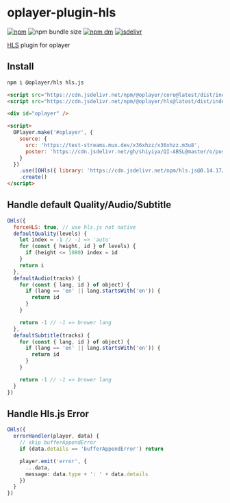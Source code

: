 # oplayer-plugin-hls

[![npm](https://img.shields.io/npm/v/@oplayer/hls?style=flat-square&label=@oplayer/hls)](https://www.npmjs.com/package/@oplayer/hls)
![npm bundle size](https://img.shields.io/bundlephobia/minzip/@oplayer/hls?style=flat-square)
[![npm dm](https://img.shields.io/npm/dm/@oplayer/hls?style=flat-square)](https://www.npmjs.com/package/@oplayer/hls)
[![jsdelivr](https://data.jsdelivr.com/v1/package/npm/@oplayer/hls/badge)](https://www.jsdelivr.com/package/npm/@oplayer/hls)

[HLS](https://github.com/video-dev/hls.js) plugin for oplayer

## Install

```bash
npm i @oplayer/hls hls.js
```

```html
<script src="https://cdn.jsdelivr.net/npm/@oplayer/core@latest/dist/index.min.js"></script>
<script src="https://cdn.jsdelivr.net/npm/@oplayer/hls@latest/dist/index.index.js"></script>

<div id="oplayer" />

<script>
  OPlayer.make('#oplayer', {
    source: {
      src: 'https://test-streams.mux.dev/x36xhzz/x36xhzz.m3u8',
      poster: 'https://cdn.jsdelivr.net/gh/shiyiya/QI-ABSL@master/o/poster.png'
    }
  })
    .use([OHls({ library: 'https://cdn.jsdelivr.net/npm/hls.js@0.14.17/dist/hls.min.js' })])
    .create()
</script>
```

## Handle default Quality/Audio/Subtitle

```js
OHls({
  forceHLS: true, // use hls.js not native
  defaultQuality(levels) {
    let index = -1 // -1 => 'auto'
    for (const { height, id } of levels) {
      if (height <= 1080) index = id
    }
    return i
  },
  defaultAudio(tracks) {
    for (const { lang, id } of object) {
      if (lang == 'en' || lang.startsWith('en')) {
        return id
      }
    }

    return -1 // -1 => brower lang
  },
  defaultSubtitle(tracks) {
    for (const { lang, id } of object) {
      if (lang == 'en' || lang.startsWith('en')) {
        return id
      }
    }

    return -1 // -1 => brower lang
  }
})
```

## Handle Hls.js Error

```ts
OHls({
  errorHandler(player, data) {
    // skip bufferAppendError
    if (data.details == 'bufferAppendError') return

    player.emit('error', {
      ...data,
      message: data.type + ': ' + data.details
    })
  }
})
```
